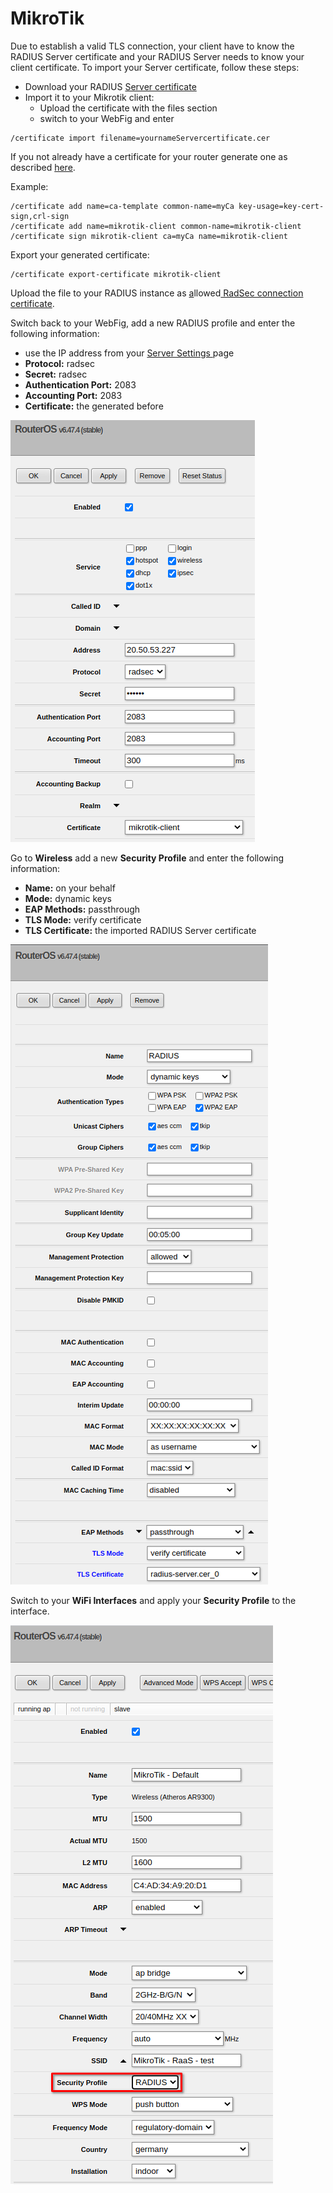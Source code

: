 # MikroTik

Due to establish a valid TLS connection, your client have to know the RADIUS Server certificate and your RADIUS Server needs to know your client certificate. To import your Server certificate, follow these steps: 

* Download your RADIUS [Server certificate](../../../portal/settings-server.md#download)
* Import it to your Mikrotik client:
  * Upload the certificate with the files section
  * switch to your WebFig and enter

```text
/certificate import filename=yournameServercertificate.cer
```

If you not already have a certificate for your router generate one as described [here](https://wiki.mikrotik.com/wiki/Manual:Create_Certificates). 

Example: 

```text
/certificate add name=ca-template common-name=myCa key-usage=key-cert-sign,crl-sign
/certificate add name=mikrotik-client common-name=mikrotik-client
/certificate sign mikrotik-client ca=myCa name=mikrotik-client
```

Export your generated certificate:

```text
/certificate export-certificate mikrotik-client
```

Upload the file to your RADIUS instance as [a](../../../portal/settings-trusted-roots/trusted-roots.md#add)llowed[ RadSec connection certificate](../../../portal/settings-server.md#add).

Switch back to your WebFig, add a new RADIUS profile and enter the following information:

* use the IP address from your [Server Settings ](../../../portal/settings-server.md)page
* **Protocol:** radsec
* **Secret:** radsec
* **Authentication Port:** 2083
* **Accounting Port:** 2083
* **Certificate:** the generated before 

![](../../../.gitbook/assets/image%20%2821%29.png)

Go to **Wireless** add a new **Security Profile** and enter the following information: 

* **Name:** on your behalf
* **Mode:** dynamic keys
* **EAP Methods:** passthrough
* **TLS Mode:** verify certificate
* **TLS Certificate:** the imported RADIUS Server certificate

![](../../../.gitbook/assets/image%20%2834%29.png)



Switch to your **WiFi Interfaces** and apply your **Security Profile** to the interface.

![](../../../.gitbook/assets/image%20%2840%29.png)

